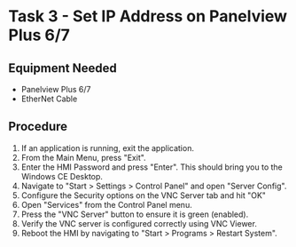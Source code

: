 # Task 3 - Set IP Address on Panelview Plus 6/7

## Equipment Needed

-   Panelview Plus 6/7
-   EtherNet Cable

## Procedure

1.  If an application is running, exit the application.
2.  From the Main Menu, press "Exit".
3.  Enter the HMI Password and press "Enter". This should bring you to the Windows CE Desktop.
4.  Navigate to "Start > Settings > Control Panel" and open "Server Config".
5.  Configure the Security options on the VNC Server tab and hit "OK"
6.  Open "Services" from the Control Panel menu.
7.  Press the "VNC Server" button to ensure it is green (enabled).
8.  Verify the VNC server is configured correctly using VNC Viewer.
9.  Reboot the HMI by navigating to "Start > Programs > Restart System".
